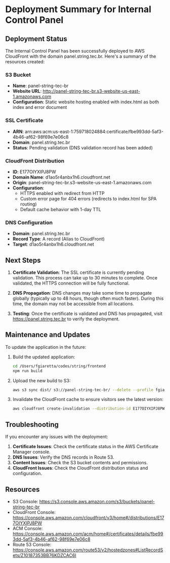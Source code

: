 # Deployment Summary for Internal Control Panel

## Deployment Status

The Internal Control Panel has been successfully deployed to AWS CloudFront with the domain panel.string.tec.br. Here's a summary of the resources created:

### S3 Bucket
- **Name**: panel-string-tec-br
- **Website URL**: http://panel-string-tec-br.s3-website-us-east-1.amazonaws.com
- **Configuration**: Static website hosting enabled with index.html as both index and error document

### SSL Certificate
- **ARN**: arn:aws:acm:us-east-1:759718024884:certificate/fbe993dd-5af3-4b46-af62-98f69e7e06c8
- **Domain**: panel.string.tec.br
- **Status**: Pending validation (DNS validation record has been added)

### CloudFront Distribution
- **ID**: E177OIYXIPJ8PW
- **Domain Name**: d1ao5r4anbx1h6.cloudfront.net
- **Origin**: panel-string-tec-br.s3-website-us-east-1.amazonaws.com
- **Configuration**: 
  - HTTPS enabled with redirect from HTTP
  - Custom error page for 404 errors (redirects to index.html for SPA routing)
  - Default cache behavior with 1-day TTL

### DNS Configuration
- **Domain**: panel.string.tec.br
- **Record Type**: A record (Alias to CloudFront)
- **Target**: d1ao5r4anbx1h6.cloudfront.net

## Next Steps

1. **Certificate Validation**: The SSL certificate is currently pending validation. This process can take up to 30 minutes to complete. Once validated, the HTTPS connection will be fully functional.

2. **DNS Propagation**: DNS changes may take some time to propagate globally (typically up to 48 hours, though often much faster). During this time, the domain may not be accessible from all locations.

3. **Testing**: Once the certificate is validated and DNS has propagated, visit https://panel.string.tec.br to verify the deployment.

## Maintenance and Updates

To update the application in the future:

1. Build the updated application:
   ```bash
   cd /Users/fgiaretta/codes/string/frontend
   npm run build
   ```

2. Upload the new build to S3:
   ```bash
   aws s3 sync dist/ s3://panel-string-tec-br/ --delete --profile fgiaretta
   ```

3. Invalidate the CloudFront cache to ensure visitors see the latest version:
   ```bash
   aws cloudfront create-invalidation --distribution-id E177OIYXIPJ8PW --paths "/*" --profile fgiaretta
   ```

## Troubleshooting

If you encounter any issues with the deployment:

1. **Certificate Issues**: Check the certificate status in the AWS Certificate Manager console.
2. **DNS Issues**: Verify the DNS records in Route 53.
3. **Content Issues**: Check the S3 bucket contents and permissions.
4. **CloudFront Issues**: Check the CloudFront distribution status and configuration.

## Resources

- S3 Console: https://s3.console.aws.amazon.com/s3/buckets/panel-string-tec-br
- CloudFront Console: https://console.aws.amazon.com/cloudfront/v3/home#/distributions/E177OIYXIPJ8PW
- ACM Console: https://console.aws.amazon.com/acm/home#/certificates/details/fbe993dd-5af3-4b46-af62-98f69e7e06c8
- Route 53 Console: https://console.aws.amazon.com/route53/v2/hostedzones#ListRecordSets/Z10187353BB76KDZCAC6I
